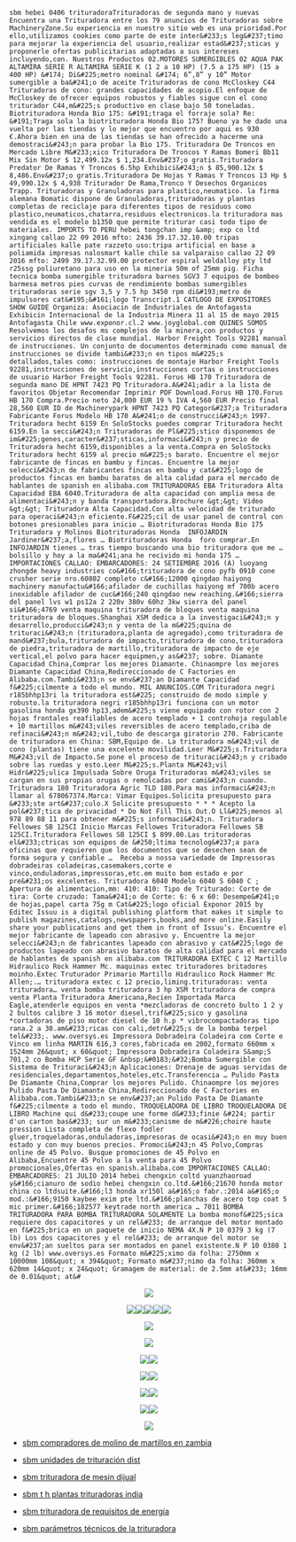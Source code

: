 
```
sbm hebei 0406 trituradoraTrituradoras de segunda mano y nuevas Encuentra una Trituradora entre los 79 anuncios de Trituradoras sobre MachineryZone.Su experiencia en nuestro sitio web es una prioridad.Por ello,utilizamos cookies como parte de este inter&#233;s leg&#237;timo para mejorar la experiencia del usuario,realizar estad&#237;sticas y proponerle ofertas publicitarias adaptadas a sus intereses incluyendo,con. Nuestros Productos 02.MOTORES SUMERGIBLES 02 AQUA PAK ALTAMIRA SERIE R ALTAMIRA SERIE K (1 2 a 10 HP) (7.5 a 175 HP) (15 a 400 HP) &#174; Di&#225;metro nominal &#174; 6”,8” y 10” Motor sumergible a ba&#241;o de aceite Trituradoras de cono McCloskey C44 Trituradoras de cono: grandes capacidades de acopio.El enfoque de McCloskey de ofrecer equipos robustos y fiables sigue con el cono triturador C44,m&#225;s productivo en clase bajo 50 toneladas. Biotrituradora Honda Bio 175: &#191;traga el forraje sola? Re: &#191;Traga sola la biotrituradora Honda Bio 175? Bueno ya he dado una vuelta por las tiendas y lo mejor que encuentro por aqui es 930 €.Ahora bien en una de las tiendas se han ofrecido a hacerme una demostraci&#243;n para probar la Bio 175. Trituradora De Troncos en Mercado Libre M&#233;xico Trituradora De Troncos Y Ramas Bomeri Bb11 Mix Sin Motor $ 12,499.12x $ 1,234.Env&#237;o gratis.Trituradora Predator De Ramas Y Troncos 6.5hp Exhibici&#243;n $ 85,900.12x $ 8,486.Env&#237;o gratis.Trituradora De Hojas Y Ramas Y Troncos 13 Hp $ 49,990.12x $ 4,938 Triturador De Rama,Tronco Y Desechos Organicos Trapp. Trituradoras y Granuladoras para plastico,neumatico. la firma alemana Bomatic dispone de Granuladoras,trituradoras y plantas completas de reciclaje para diferentes tipos de residuos como plastico,neumaticos,chatarra,residuos electronicos.la trituradora mas vendida es el modelo b1350 que permite triturar casi todo tipo de materiales. IMPORTS TO PERU hebei tongchan imp &amp; exp co ltd xingang callao 22 09 2016 mfto: 2436 39.17.32.10.00 tripas artificiales kalle pate razzeto uso:tripa artificial en base a poliamida impresas nalosmart kalle chile sa valparaiso callao 22 09 2016 mfto: 2499 39.17.32.99.00 protector espiral weldalloy pty ltd r25ssg poliuretano para uso en la mineria 50m of 25mm pig. Ficha tecnica bomba sumergible trituradora barnes SGV3 7 equipos de bombeo barmesa metros pies curvas de rendimiento bombas sumergibles trituradoras serie sgv 3,5 y 7.5 hp 3450 rpm di&#193;metro de impulsores cat&#195;&#161;logo Transcript.1 CATLOGO DE EXPOSITORES SHOW GUIDE Organiza: Asociacin de Industriales de Antofagasta Exhibicin Internacional de la Industria Minera 11 al 15 de mayo 2015 Antofagasta Chile www.exponor.cl.2 www.joyglobal.com QUINES SOMOS Resolvemos los desafos ms complejos de la minera,con productos y servicios directos de clase mundial. Harbor Freight Tools 92281 manual de instrucciones. Un conjunto de documentos determinado como manual de instrucciones se divide tambi&#233;n en tipos m&#225;s detallados,tales como: instrucciones de montaje Harbor Freight Tools 92281,instrucciones de servicio,instrucciones cortas o instrucciones de usuario Harbor Freight Tools 92281. Forus HB 170 Trituradora de segunda mano DE HPNT 7423 PQ Trituradora.A&#241;adir a la lista de favoritos Objetar Recomendar Imprimir PDF Download.Forus HB 170.Forus HB 170 Compra.Precio neto 24,000 EUR 19 % IVA 4,560 EUR Precio final 28,560 EUR ID de Machinerypark HPNT 7423 PQ Categor&#237;a Trituradora Fabricante Forus Modelo HB 170 A&#241;o de construcci&#243;n 1997. Trituradora hecht 6159 En SoloStocks puedes comprar Trituradora hecht 6159.En la secci&#243;n Trituradoras de Pl&#225;stico disponemos de im&#225;genes,caracter&#237;sticas,informaci&#243;n y precio de Trituradora hecht 6159,disponibles a la venta.Compra en SoloStocks Trituradora hecht 6159 al precio m&#225;s barato. Encuentre el mejor fabricante de fincas en bambu y fincas. Encuentre la mejor selecci&#243;n de fabricantes fincas en bambu y cat&#225;logo de productos fincas en bambu baratos de alta calidad para el mercado de hablantes de spanish en alibaba.com TRITURADORAS EBA Trituradora Alta Capacidad EBA 6040.Trituradora de alta capacidad con amplia mesa de alimentaci&#243;n y banda transportadora.Brochure &gt;&gt; Video &gt;&gt; Trituradora Alta Capacidad.Con alta velocidad de triturado para operaci&#243;n eficiente.F&#225;cil de usar panel de control con botones presionables para inicio … Biotrituradoras Honda Bio 175 Trituradora y Molinos Biotrituradoras Honda  INFOJARDIN Jardiner&#237;a,flores … Biotrituradoras Honda  foro comprar.En INFOJARDIN tienes … tras tiempo buscando una bio trituradora que me … bolsillo y hoy a la ma&#241;ana he recivido mi honda 175 … IMPORTACIONES CALLAO: EMBARCADORES: 24 SETIEMBRE 2016 (A) luoyang zhongde heavy industries co&#166;trituradora de cono pyfb 0910 cone crusher serie nro.60802 completo c&#166;12000 qingdao haiyong machinery manufactu&#166;afilador de cuchillas haiyong mf 700b acero inoxidable afilador de cuc&#166;240 qingdao new reaching.&#166;sierra del panel lvs w1 ps12a 2 220v 380v 60hz 3kw sierra del panel si&#166;4769 venta maquina trituradora de bloques venta maquina trituradora de bloques.Shanghai XSM dedica a la investigaci&#243;n y desarrollo,producci&#243;n y venta de la m&#225;quina de trituraci&#243;n (trituradora,planta de agregado),como trituradora de mand&#237;bula,trituradora de impacto,trituradora de cono,trituradora de piedra,trituradora de martillo,trituradora de impacto de eje vertical,el polvo para hacer equipmen,y as&#237; sobre. Diamante Capacidad China,Comprar los mejores Diamante. Chinaompre los mejores Diamante Capacidad China,Redireccionado de C Factories en Alibaba.com.Tambi&#233;n se env&#237;an Diamante Capacidad f&#225;cilmente a todo el mundo. MIL ANUNCIOS.COM Trituradora negri r185bhhp13ri la trituradora est&#225; construido de modo simple y robusto.la trituradora negri r185bhhp13ri funciona con un motor gasolina honda gx390 hp13,adem&#225;s viene equipado con rotor con 2 hojas frontales reafilables de acero templado + 1 controhoja regulable + 10 martillos m&#243;viles reversibles de acero templado,criba de refinaci&#243;n m&#243;vil,tubo de descarga giratorio 270. Fabricante de trituradora en China: SBM,Equipo de. La trituradora m&#243;vil de cono (plantas) tiene una excelente movilidad.Leer M&#225;s.Trituradora M&#243;vil de Impacto.Se pone el proceso de trituraci&#243;n y cribado sobre las ruedas y esto.Leer M&#225;s.Planta M&#243;vil Hidr&#225;ulica Impulsada Sobre Oruga Trituradoras m&#243;viles se cargan en sus propias orugas o remolcadas por cami&#243;n cuando. Trituradora 180 Trituradora Agric TLD 180.Para mas informaci&#243;n llamar al 678067374.Marca: Vimar Equipos.Solicita presupuesto para &#233;ste art&#237;culo.X Solicite presupuesto * * * Acepto la pol&#237;tica de privacidad * Do Not Fill This Out.O Ll&#225;menos al 978 89 88 11 para obtener m&#225;s informaci&#243;n. Trituradora Fellowes SB 125CI Inicio Marcas Fellowes Trituradora Fellowes SB 125CI.Trituradora Fellowes SB 125CI $ 899.00.Las trituradoras el&#233;ctricas son equipos de &#250;ltima tecnolog&#237;a para oficinas que requieren que los documentos que se desechen sean de forma segura y confiable …  Receba a nossa variedade de Impressoras dobradeiras coladeiras,casemakers,corte e vinco,onduladoras,impressoras,etc.em muito bom estado e por pre&#231;os excelentes. Trituradora 6040 Modelo 6040 S 6040 C ; Apertura de alimentacion,mm: 410: 410: Tipo de Triturado: Corte de tira: Corte cruzado: Tama&#241;o de Corte: 6: 6 x 60: Desempe&#241;o de hojas,papel carta 75g m Cat&#225;logo oficial Exponor 2015 by Editec Issuu is a digital publishing platform that makes it simple to publish magazines,catalogs,newspapers,books,and more online.Easily share your publications and get them in front of Issuu’s. Encuentre el mejor fabricante de lapeado con abrasivo y. Encuentre la mejor selecci&#243;n de fabricantes lapeado con abrasivo y cat&#225;logo de productos lapeado con abrasivo baratos de alta calidad para el mercado de hablantes de spanish en alibaba.com TRITURADORA EXTEC C 12 Martillo Hidraulico Rock Hammer Mc. maquinas extec trituradores britadores moinho.Extec Truturador Primario Martillo Hidraulico Rock Hammer Mc Allen;.… trituradora extec c 12 precio,liming.trituradoras: venta trituradora… venta bomba trituradora 3 hp XSM trituradora de compra venta Planta Trituradora Americana,Recien Importada Marca Eagle,atenderle equipos en venta *mezcladoras de concreto bulto 1 2 y 2 bultos calibre 3 16 motor diesel,trif&#225;sico y gasolina *cortadoras de piso motor diesel de 10 h.p * vibrocompactadoras tipo rana.2 a 30.am&#233;ricas con cali,detr&#225;s de la bomba terpel tel&#233;. www.oversys.es Impressora Dobradeira Coladeira com Corte e Vinco em linha MARTIN 616,3 cores,fabricada em 2002,formato 660mm x 1524mm 26&quot; x 60&quot; Impressora Dobradeira Coladeira S&amp;S 701,2 co Bomba HCP Serie GF &nbsp;&#0183;&#32;Bomba Sumergible con Sistema de Trituraci&#243;n Aplicaciones: Drenaje de aguas servidas de residenciales,departamentos,hoteles,etc.Transferencia … Pulido Pasta De Diamante China,Comprar los mejores Pulido. Chinaompre los mejores Pulido Pasta De Diamante China,Redireccionado de C Factories en Alibaba.com.Tambi&#233;n se env&#237;an Pulido Pasta De Diamante f&#225;cilmente a todo el mundo. TROQUELADORA DE LIBRO TROQUELADORA DE LIBRO Machine qui d&#233;coupe une forme d&#233;finie &#224; partir d'un carton bas&#233; sur un m&#233;canisme de m&#226;choire haute pression Lista completa de flexo fodler gluer,troqueladoras,onduladoras,impresoras de ocasi&#243;n en muy buen estado y con muy buenos precios. Promoci&#243;n 45 Polvo,Compras online de 45 Polvo. Busque promociones de 45 Polvo en Alibaba,Encuentre 45 Polvo a la venta para 45 Polvo promocionales,Ofertas en spanish.alibaba.com IMPORTACIONES CALLAO: EMBARCADORES: 21 JULIO 2014 hebei chengxin coltd yuanzhaoroad y&#166;cianuro de sodio hebei chengxin co.ltd.&#166;21670 honda motor china co ltdsuite.&#166;l3 honda xr150l a&#165;o fabr.:2014 a&#165;o mod.:&#166;9150 kaybee exim pte ltd.&#166;planchas de acero top coat 5 mic primer.&#166;182577 keytrade north america … 7011 BOMBA TRITURADORA PARA BOMBA TRITURADORA SOLAMENTE La bomba monof&#225;sica requiere dos capacitores y un rel&#233; de arranque del motor montado en f&#225;brica en un paquete de inicio NEMA 4X.N P 10 0379 3 kg (7 lb) Los dos capacitores y el rel&#233; de arranque del motor se env&#237;an sueltos para ser montados en panel existente.N P 10 0380 1 kg (2 lb) www.oversys.es Formato m&#225;ximo da folha: 2750mm x 10000mm 108&quot; x 394&quot; Formato m&#237;nimo da folha: 360mm x 620mm 14&quot; x 24&quot; Gramagem de material: de 2.5mm at&#233; 16mm de 0.01&quot; at&# 
```

<div align="center">

<a href="https://es-crusher.shibang-china.com/github&k=sbm+hebei+0406+trituradora"><img src="https://static.shibang-china.com/es/crusher/logo.jpg"></a>

<a href="https://es-crusher.shibang-china.com/github&k=sbm+hebei+0406+trituradora"><img src="https://static.shibang-china.com/es/crusher/index.jpg"></a><a href="https://es-crusher.shibang-china.com/material.htmlgithub&k=sbm+hebei+0406+trituradora"><img src="https://static.shibang-china.com/es/crusher/material.jpg"></a><a href="https://es-crusher.shibang-china.com/application.htmlgithub&k=sbm+hebei+0406+trituradora"><img src="https://static.shibang-china.com/es/crusher/application.jpg"></a><a href="https://es-crusher.shibang-china.com/aboutus.htmlgithub&k=sbm+hebei+0406+trituradora"><img src="https://static.shibang-china.com/es/crusher/aboutus.jpg"></a><a href="https://es-crusher.shibang-china.com/contact.htmlgithub&k=sbm+hebei+0406+trituradora"><img src="https://static.shibang-china.com/es/crusher/contact.jpg"></a>

<a href="https://es-crusher.shibang-china.com/github&k=sbm+hebei+0406+trituradora"><img src="https://static.shibang-china.com/es/crusher/banner.jpg"></a>

<a href="https://swt.shibang-china.com/github&k=sbm+hebei+0406+trituradora"><img src="https://static.shibang-china.com/es/crusher/text.jpg"></a>

<a href="https://swt.shibang-china.com/github&k=sbm+hebei+0406+trituradora"><img src="https://static.shibang-china.com/es/crusher/chat.jpg"></a><a href="https://es-crusher.shibang-china.com/contact.htmlgithub&k=sbm+hebei+0406+trituradora"><img src="https://static.shibang-china.com/es/crusher/message.jpg"></a>

<a href="https://es-crusher.shibang-china.com/products/pe.htmlgithub&k=sbm+hebei+0406+trituradora"><img src="https://static.shibang-china.com/es/crusher/pe.jpg"></a><a href="https://es-crusher.shibang-china.com/products/pf.htmlgithub&k=sbm+hebei+0406+trituradora"><img src="https://static.shibang-china.com/es/crusher/pf.jpg"></a>

<a href="https://es-crusher.shibang-china.com/products/hpt.htmlgithub&k=sbm+hebei+0406+trituradora"><img src="https://static.shibang-china.com/es/crusher/hpt.jpg"></a><a href="https://es-crusher.shibang-china.com/products/vsi.htmlgithub&k=sbm+hebei+0406+trituradora"><img src="https://static.shibang-china.com/es/crusher/vsi.jpg"></a>

<a href="https://es-crusher.shibang-china.com/products/klv.htmlgithub&k=sbm+hebei+0406+trituradora"><img src="https://static.shibang-china.com/es/crusher/klv.jpg"></a><a href="https://es-crusher.shibang-china.com/products/portable.htmlgithub&k=sbm+hebei+0406+trituradora"><img src="https://static.shibang-china.com/es/crusher/portable.jpg"></a>

<a href="https://swt.shibang-china.com/github&k=sbm+hebei+0406+trituradora"><img src="https://static.shibang-china.com/es/crusher/case.jpg"></a>

</div>


* [sbm compradores de molino de martillos en zambia](sbm%20compradores%20de%20molino%20de%20martillos%20en%20zambia.md)

* [sbm unidades de trituración dist](sbm%20unidades%20de%20trituraci%C3%B3n%20dist.md)

* [sbm trituradora de mesin dijual](sbm%20trituradora%20de%20mesin%20dijual.md)

* [sbm t h plantas trituradoras india](sbm%20t%20h%20plantas%20trituradoras%20india.md)

* [sbm trituradora de requisitos de energía](sbm%20trituradora%20de%20requisitos%20de%20energ%C3%ADa.md)

* [sbm parámetros técnicos de la trituradora](sbm%20par%C3%A1metros%20t%C3%A9cnicos%20de%20la%20trituradora.md)